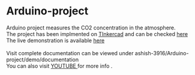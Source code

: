 # Arduino-project
<p>
 Arduino project measures the CO2 concentration in the atmosphere.<br>
The project has been implmented on <a href="https://www.tinkercad.com/dashboard?type=circuits&collection=designs">TInkercad</a> and can be checked <a href="https://www.tinkercad.com/things/c5qt1CwyIoA">here</a><br>
The live demonstration is available  <a href="https://drive.google.com/file/d/142EQS4xu3rDvMHQ3KwjbZVtvGprCWU-K/view?usp=drivesdk">here</a><br><br>
Visit complete documentation can be viewed under ashish-3916/Arduino-project/demo/documentation <br>
You can also visit <a href="#">YOUTUBE </a> for more info .<br>

</p>
